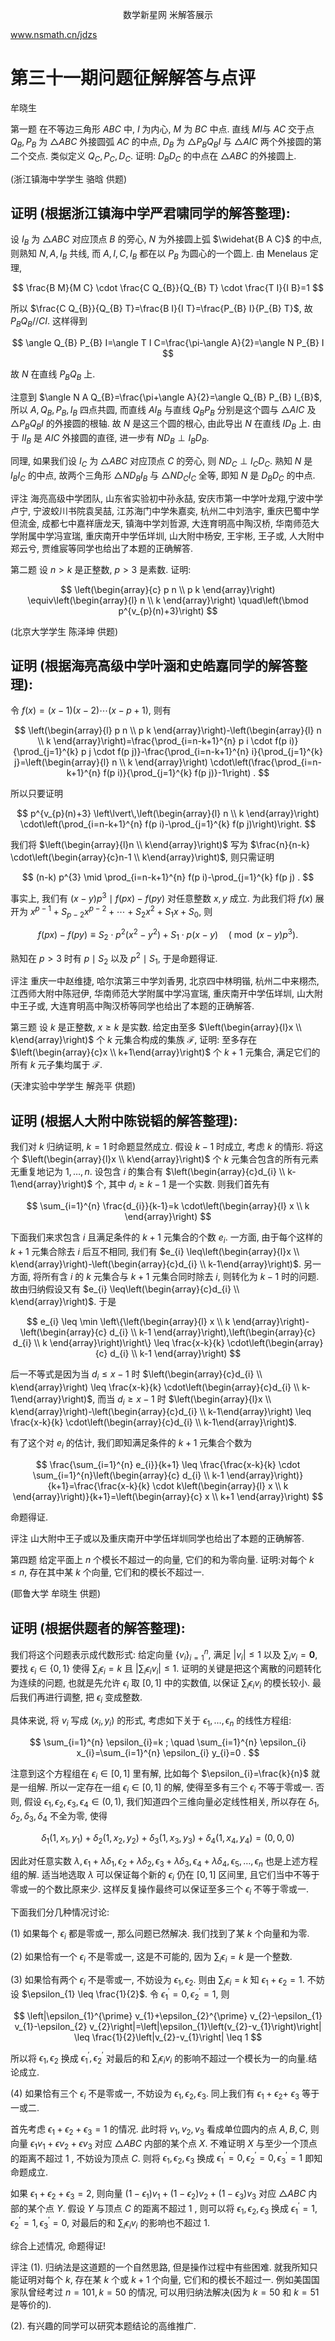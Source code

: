 $$
\text { 数学新星网 米解答展示 }
$$

www.nsmath.cn/jdzs

# 第三十一期问题征解解答与点评 

牟晓生

第一题 在不等边三角形 $A B C$ 中, $I$ 为内心, $M$ 为 $B C$ 中点. 直线 $M I$与 $A C$ 交于点 $Q_{B}, P_{B}$ 为 $\triangle A B C$ 外接圆弧 $A C$ 的中点, $D_{B}$ 为 $\triangle P_{B} Q_{B} I$ 与 $\triangle A I C$ 两个外接圆的第二个交点. 类似定义 $Q_{C}, P_{C}, D_{C}$. 证明: $D_{B} D_{C}$ 的中点在 $\triangle A B C$ 的外接圆上.

(浙江镇海中学学生 骆晗 供题)

## 证明 (根据浙江镇海中学严君啸同学的解答整理):

设 $I_{B}$ 为 $\triangle A B C$ 对应顶点 $B$ 的旁心, $N$ 为外接圆上弧 $\widehat{B A C}$ 的中点, 则熟知 $N, A, I_{B}$ 共线, 而 $A, I, C, I_{B}$ 都在以 $P_{B}$ 为圆心的一个圆上. 由 Menelaus 定理,

$$
\frac{B M}{M C} \cdot \frac{C Q_{B}}{Q_{B} T} \cdot \frac{T I}{I B}=1
$$

所以 $\frac{C Q_{B}}{Q_{B} T}=\frac{B I}{I T}=\frac{P_{B} I}{P_{B} T}$, 故 $P_{B} Q_{B} / / C I$. 这样得到

$$
\angle Q_{B} P_{B} I=\angle T I C=\frac{\pi-\angle A}{2}=\angle N P_{B} I
$$

故 $N$ 在直线 $P_{B} Q_{B}$ 上.

注意到 $\angle N A Q_{B}=\frac{\pi+\angle A}{2}=\angle Q_{B} P_{B} I_{B}$, 所以 $A, Q_{B}, P_{B}, I_{B}$ 四点共圆, 而直线 $A I_{B}$ 与直线 $Q_{B} P_{B}$ 分别是这个圆与 $\triangle A I C$ 及 $\triangle P_{B} Q_{B} I$ 的外接圆的根轴. 故 $N$ 是这三个圆的根心, 由此导出 $N$ 在直线 $I D_{B}$ 上. 由于 $I I_{B}$ 是 $A I C$ 外接圆的直径, 进一步有 $N D_{B} \perp I_{B} D_{B}$.

同理, 如果我们设 $I_{C}$ 为 $\triangle A B C$ 对应顶点 $C$ 的旁心, 则 $N D_{C} \perp I_{C} D_{C}$. 熟知 $N$ 是 $I_{B} I_{C}$ 的中点, 故两个三角形 $\triangle N D_{B} I_{B}$ 与 $\triangle N D_{C} I_{C}$ 全等, 即知 $N$ 是 $D_{B} D_{C}$ 的中点.

评注 海亮高级中学团队, 山东省实验初中孙永喆, 安庆市第一中学叶龙翔,宁波中学卢宁, 宁波蛟川书院袁吴喆, 江苏海门中学朱嘉奕, 杭州二中刘浩宇,
重庆巴蜀中学但流金, 成都七中嘉祥唐龙天, 镇海中学刘哲源, 大连育明高中陶汉桥, 华南师范大学附属中学冯宣瑞, 重庆南开中学伍垟圳, 山大附中杨安, 王宇彬, 王子或, 人大附中郑云兮, 贾维宸等同学也给出了本题的正确解答.

第二题 设 $n>k$ 是正整数, $p>3$ 是素数. 证明:

$$
\left(\begin{array}{c}
p n \\
p k
\end{array}\right) \equiv\left(\begin{array}{l}
n \\
k
\end{array}\right) \quad\left(\bmod p^{v_{p}(n)+3}\right)
$$

(北京大学学生 陈泽坤 供题)

## 证明 (根据海亮高级中学叶涵和史皓嘉同学的解答整理):

令 $f(x)=(x-1)(x-2) \cdots(x-p+1)$, 则有

$$
\left(\begin{array}{l}
p n \\
p k
\end{array}\right)-\left(\begin{array}{l}
n \\
k
\end{array}\right)=\frac{\prod_{i=n-k+1}^{n} p i \cdot f(p i)}{\prod_{j=1}^{k} p j \cdot f(p j)}-\frac{\prod_{i=n-k+1}^{n} i}{\prod_{j=1}^{k} j}=\left(\begin{array}{l}
n \\
k
\end{array}\right) \cdot\left(\frac{\prod_{i=n-k+1}^{n} f(p i)}{\prod_{j=1}^{k} f(p j)}-1\right) .
$$

所以只要证明

$$
p^{v_{p}(n)+3} \left\lvert\,\left(\begin{array}{l}
n \\
k
\end{array}\right) \cdot\left(\prod_{i=n-k+1}^{n} f(p i)-\prod_{j=1}^{k} f(p j)\right)\right.
$$

我们将 $\left(\begin{array}{l}n \\ k\end{array}\right)$ 写为 $\frac{n}{n-k} \cdot\left(\begin{array}{c}n-1 \\ k\end{array}\right)$, 则只需证明

$$
(n-k) p^{3} \mid \prod_{i=n-k+1}^{n} f(p i)-\prod_{j=1}^{k} f(p j) .
$$

事实上, 我们有 $(x-y) p^{3} \mid f(p x)-f(p y)$ 对任意整数 $x, y$ 成立. 为此我们将 $f(x)$ 展开为 $x^{p-1}+S_{p-2} x^{p-2}+\cdots+S_{2} x^{2}+S_{1} x+S_{0}$, 则

$$
f(p x)-f(p y) \equiv S_{2} \cdot p^{2}\left(x^{2}-y^{2}\right)+S_{1} \cdot p(x-y) \quad\left(\bmod (x-y) p^{3}\right) .
$$

熟知在 $p>3$ 时有 $p \mid S_{2}$ 以及 $p^{2} \mid S_{1}$, 于是命题得证.

评注 重庆一中赵维捷, 哈尔滨第三中学刘香男, 北京四中林明锴, 杭州二中来栩杰, 江西师大附中陈冠伊, 华南师范大学附属中学冯宣瑞, 重庆南开中学伍垟圳, 山大附中王子或, 大连育明高中陶汉桥等同学也给出了本题的正确解答.

第三题 设 $k$ 是正整数, $x \geq k$ 是实数. 给定由至多 $\left(\begin{array}{l}x \\ k\end{array}\right)$ 个 $k$ 元集合构成的集族 $\mathcal{F}$, 证明: 至多存在 $\left(\begin{array}{c}x \\ k+1\end{array}\right)$ 个 $k+1$ 元集合, 满足它们的所有 $k$ 元子集均属于 $\mathcal{F}$.

(天津实验中学学生 解尧平 供题)

## 证明 (根据人大附中陈锐韬的解答整理):

我们对 $k$ 归纳证明, $k=1$ 时命题显然成立. 假设 $k-1$ 时成立, 考虑 $k$ 的情形. 将这个 $\left(\begin{array}{l}x \\ k\end{array}\right)$ 个 $k$ 元集合包含的所有元素无重复地记为 $1, \ldots, n$. 设包含 $i$ 的集合有 $\left(\begin{array}{c}d_{i} \\ k-1\end{array}\right)$ 个, 其中 $d_{i} \geq k-1$ 是一个实数. 则我们首先有

$$
\sum_{i=1}^{n} \frac{d_{i}}{k-1}=k \cdot\left(\begin{array}{l}
x \\
k
\end{array}\right)
$$

下面我们来求包含 $i$ 且满足条件的 $k+1$ 元集合的个数 $e_{i}$. 一方面, 由于每个这样的 $k+1$ 元集合除去 $i$ 后互不相同, 我们有 $e_{i} \leq\left(\begin{array}{l}x \\ k\end{array}\right)-\left(\begin{array}{c}d_{i} \\ k-1\end{array}\right)$. 另一方面, 将所有含 $i$ 的 $k$ 元集合与 $k+1$ 元集合同时除去 $i$, 则转化为 $k-1$ 时的问题. 故由归纳假设又有 $e_{i} \leq\left(\begin{array}{c}d_{i} \\ k\end{array}\right)$. 于是

$$
e_{i} \leq \min \left\{\left(\begin{array}{l}
x \\
k
\end{array}\right)-\left(\begin{array}{c}
d_{i} \\
k-1
\end{array}\right),\left(\begin{array}{c}
d_{i} \\
k
\end{array}\right)\right\} \leq \frac{x-k}{k} \cdot\left(\begin{array}{c}
d_{i} \\
k-1
\end{array}\right)
$$

后一不等式是因为当 $d_{i} \leq x-1$ 时 $\left(\begin{array}{c}d_{i} \\ k\end{array}\right) \leq \frac{x-k}{k} \cdot\left(\begin{array}{c}d_{i} \\ k-1\end{array}\right)$, 而当 $d_{i} \geq x-1$ 时 $\left(\begin{array}{l}x \\ k\end{array}\right)-\left(\begin{array}{c}d_{i} \\ k-1\end{array}\right) \leq \frac{x-k}{k} \cdot\left(\begin{array}{c}d_{i} \\ k-1\end{array}\right)$.

有了这个对 $e_{i}$ 的估计, 我们即知满足条件的 $k+1$ 元集合个数为

$$
\frac{\sum_{i=1}^{n} e_{i}}{k+1} \leq \frac{\frac{x-k}{k} \cdot \sum_{i=1}^{n}\left(\begin{array}{c}
d_{i} \\
k-1
\end{array}\right)}{k+1}=\frac{\frac{x-k}{k} \cdot k\left(\begin{array}{l}
x \\
k
\end{array}\right)}{k+1}=\left(\begin{array}{c}
x \\
k+1
\end{array}\right)
$$

命题得证.

评注 山大附中王子或以及重庆南开中学伍垟圳同学也给出了本题的正确解答.

第四题 给定平面上 $n$ 个模长不超过一的向量, 它们的和为零向量. 证明:对每个 $k \leq n$, 存在其中某 $k$ 个向量, 它们和的模长不超过一.

(耶鲁大学 牟晓生 供题)

## 证明 (根据供题者的解答整理):

我们将这个问题表示成代数形式: 给定向量 $\left\{v_{i}\right\}_{i=1}^{n}$, 满足 $\left|v_{i}\right| \leq 1$ 以及 $\sum_{i} v_{i}=\mathbf{0}$, 要找 $\epsilon_{i} \in\{0,1\}$ 使得 $\sum_{i} \epsilon_{i}=k$ 且 $\left|\sum_{i} \epsilon_{i} v_{i}\right| \leq 1$. 证明的关键是把这个离散的问题转化为连续的问题, 也就是先允许 $\epsilon_{i}$ 取 $[0,1]$ 中的实数值, 以保证 $\sum_{i} \epsilon_{i} v_{i}$ 的模长较小. 最后我们再进行调整, 把 $\epsilon_{i}$ 变成整数.

具体来说, 将 $v_{i}$ 写成 $\left(x_{i}, y_{i}\right)$ 的形式, 考虑如下关于 $\epsilon_{1}, \ldots, \epsilon_{n}$ 的线性方程组:

$$
\sum_{i=1}^{n} \epsilon_{i}=k ; \quad \sum_{i=1}^{n} \epsilon_{i} x_{i}=\sum_{i=1}^{n} \epsilon_{i} y_{i}=0 .
$$

注意到这个方程组在 $\epsilon_{i} \in[0,1]$ 里有解, 比如每个 $\epsilon_{i}=\frac{k}{n}$ 就是一组解. 所以一定存在一组 $\epsilon_{i} \in[0,1]$ 的解, 使得至多有三个 $\epsilon_{i}$ 不等于零或一. 否则,
假设 $\epsilon_{1}, \epsilon_{2}, \epsilon_{3}, \epsilon_{4} \in(0,1)$, 我们知道四个三维向量必定线性相关, 所以存在 $\delta_{1}, \delta_{2}, \delta_{3}, \delta_{4}$ 不全为零, 使得

$$
\delta_{1}\left(1, x_{1}, y_{1}\right)+\delta_{2}\left(1, x_{2}, y_{2}\right)+\delta_{3}\left(1, x_{3}, y_{3}\right)+\delta_{4}\left(1, x_{4}, y_{4}\right)=(0,0,0)
$$

因此对任意实数 $\lambda, \epsilon_{1}+\lambda \delta_{1}, \epsilon_{2}+\lambda \delta_{2}, \epsilon_{3}+\lambda \delta_{3}, \epsilon_{4}+\lambda \delta_{4}, \epsilon_{5}, \ldots, \epsilon_{n}$ 也是上述方程组的解. 适当地选取 $\lambda$ 可以保证每个新的 $\epsilon_{i}$ 仍在 $[0,1]$ 区间里, 且它们当中不等于零或一的个数比原来少. 这样反复操作最终可以保证至多三个 $\epsilon_{i}$ 不等于零或一.

下面我们分几种情况讨论:

(1) 如果每个 $\epsilon_{i}$ 都是零或一, 那么问题已然解决. 我们找到了某 $k$ 个向量和为零.

(2) 如果恰有一个 $\epsilon_{i}$ 不是零或一, 这是不可能的, 因为 $\sum_{i} \epsilon_{i}=k$ 是一个整数.

(3) 如果恰有两个 $\epsilon_{i}$ 不是零或一, 不妨设为 $\epsilon_{1}, \epsilon_{2}$. 则由 $\sum_{i} \epsilon_{i}=k$ 知 $\epsilon_{1}+\epsilon_{2}=1$. 不妨设 $\epsilon_{1} \leq \frac{1}{2}$. 令 $\epsilon_{1}^{\prime}=0, \epsilon_{2}^{\prime}=1$, 则

$$
\left|\epsilon_{1}^{\prime} v_{1}+\epsilon_{2}^{\prime} v_{2}-\epsilon_{1} v_{1}-\epsilon_{2} v_{2}\right|=\left|\epsilon_{1}\left(v_{2}-v_{1}\right)\right| \leq \frac{1}{2}\left|v_{2}-v_{1}\right| \leq 1
$$

所以将 $\epsilon_{1}, \epsilon_{2}$ 换成 $\epsilon_{1}^{\prime}, \epsilon_{2}^{\prime}$ 对最后的和 $\sum_{i} \epsilon_{i} v_{i}$ 的影响不超过一个模长为一的向量.结论成立.

(4) 如果恰有三个 $\epsilon_{i}$ 不是零或一, 不妨设为 $\epsilon_{1}, \epsilon_{2}, \epsilon_{3}$. 同上我们有 $\epsilon_{1}+\epsilon_{2}+$ $\epsilon_{3}$ 等于一或二.

首先考虑 $\epsilon_{1}+\epsilon_{2}+\epsilon_{3}=1$ 的情况. 此时将 $v_{1}, v_{2}, v_{3}$ 看成单位圆内的点 $A, B, C$, 则向量 $\epsilon_{1} v_{1}+\epsilon v_{2}+\epsilon v_{3}$ 对应 $\triangle A B C$ 内部的某个点 $X$. 不难证明 $X$ 与至少一个顶点的距离不超过 1 , 不妨设为顶点 $C$. 则将 $\epsilon_{1}, \epsilon_{2}, \epsilon_{3}$ 换成 $\epsilon_{1}^{\prime}=0, \epsilon_{2}^{\prime}=0, \epsilon_{3}^{\prime}=1$ 即知命题成立.

如果 $\epsilon_{1}+\epsilon_{2}+\epsilon_{3}=2$, 则向量 $\left(1-\epsilon_{1}\right) v_{1}+\left(1-\epsilon_{2}\right) v_{2}+\left(1-\epsilon_{3}\right) v_{3}$ 对应 $\triangle A B C$ 内部的某个点 $Y$. 假设 $Y$ 与顶点 $C$ 的距离不超过 1 , 则可以将 $\epsilon_{1}, \epsilon_{2}, \epsilon_{3}$ 换成 $\epsilon_{1}^{\prime}=1, \epsilon_{2}^{\prime}=1, \epsilon_{3}^{\prime}=0$, 对最后的和 $\sum_{i} \epsilon_{i} v_{i}$ 的影响也不超过 1.

综合上述情况, 命题得证!

评注 (1). 归纳法是这道题的一个自然思路, 但是操作过程中有些困难. 就我所知只能证明对每个 $k$, 存在某 $k$ 个或 $k+1$ 个向量, 它们和的模长不超过一. 例如美国国家队曾经考过 $n=101, k=50$ 的情况, 可以用归纳法解决(因为 $k=50$ 和 $k=51$ 是等价的).

(2). 有兴趣的同学可以研究本题结论的高维推广.

